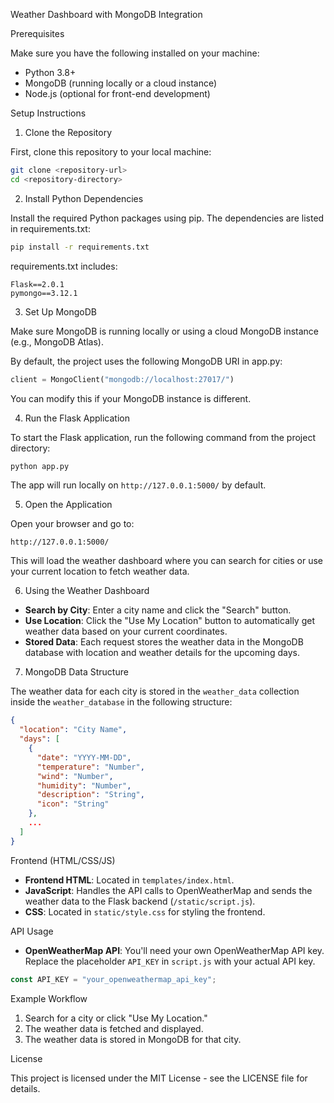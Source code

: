 Weather Dashboard with MongoDB Integration

Prerequisites

Make sure you have the following installed on your machine:

- Python 3.8+
- MongoDB (running locally or a cloud instance)
- Node.js (optional for front-end development)

Setup Instructions
1. Clone the Repository

First, clone this repository to your local machine:

```bash
git clone <repository-url>
cd <repository-directory>
```

2. Install Python Dependencies

Install the required Python packages using pip. The dependencies are listed in requirements.txt:

```bash
pip install -r requirements.txt
```

requirements.txt includes:
```
Flask==2.0.1
pymongo==3.12.1
```

3. Set Up MongoDB

Make sure MongoDB is running locally or using a cloud MongoDB instance (e.g., MongoDB Atlas).

By default, the project uses the following MongoDB URI in app.py:

```python
client = MongoClient("mongodb://localhost:27017/")
```

You can modify this if your MongoDB instance is different.

4. Run the Flask Application

To start the Flask application, run the following command from the project directory:

```bash
python app.py
```

The app will run locally on `http://127.0.0.1:5000/` by default.

5. Open the Application

Open your browser and go to:

```
http://127.0.0.1:5000/
```

This will load the weather dashboard where you can search for cities or use your current location to fetch weather data.

6. Using the Weather Dashboard

- **Search by City**: Enter a city name and click the "Search" button.
- **Use Location**: Click the "Use My Location" button to automatically get weather data based on your current coordinates.
- **Stored Data**: Each request stores the weather data in the MongoDB database with location and weather details for the upcoming days.

7. MongoDB Data Structure

The weather data for each city is stored in the `weather_data` collection inside the `weather_database` in the following structure:

```json
{
  "location": "City Name",
  "days": [
    {
      "date": "YYYY-MM-DD",
      "temperature": "Number",
      "wind": "Number",
      "humidity": "Number",
      "description": "String",
      "icon": "String"
    },
    ...
  ]
}
```

Frontend (HTML/CSS/JS)

- **Frontend HTML**: Located in `templates/index.html`.
- **JavaScript**: Handles the API calls to OpenWeatherMap and sends the weather data to the Flask backend (`/static/script.js`).
- **CSS**: Located in `static/style.css` for styling the frontend.

API Usage

- **OpenWeatherMap API**: You'll need your own OpenWeatherMap API key. Replace the placeholder `API_KEY` in `script.js` with your actual API key.

```javascript
const API_KEY = "your_openweathermap_api_key";
```

Example Workflow

1. Search for a city or click "Use My Location."
2. The weather data is fetched and displayed.
3. The weather data is stored in MongoDB for that city.

License

This project is licensed under the MIT License - see the LICENSE file for details.

